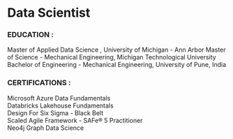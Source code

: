 # Data Scientist

### EDUCATION :
Master of Applied Data Science , University of Michigan - Ann Arbor
Master of Science - Mechanical Engineering, Michigan Technological University
Bachelor of Engineering - Mechanical Engineering, University of Pune, India


### CERTIFICATIONS :
Microsoft Azure Data Fundamentals  
Databricks Lakehouse Fundamentals  
Design For Six Sigma - Black Belt  
Scaled Agile Framework - SAFe® 5 Practitioner  
Neo4j Graph Data Science  

